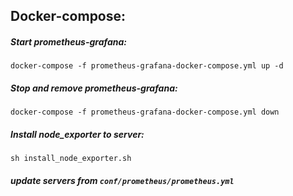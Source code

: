 ## Docker-compose:
##### Start prometheus-grafana:

    docker-compose -f prometheus-grafana-docker-compose.yml up -d
    
##### Stop and remove prometheus-grafana:

    docker-compose -f prometheus-grafana-docker-compose.yml down
    
##### Install node_exporter to server:

    sh install_node_exporter.sh
    
##### update servers from `conf/prometheus/prometheus.yml`
